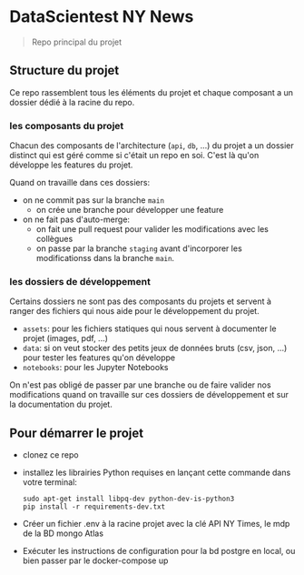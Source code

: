 # DataScientest NY News

> Repo principal du projet

## Structure du projet

Ce repo rassemblent tous les éléments du projet et chaque composant a un dossier dédié à la racine du repo.

### les composants du projet 

Chacun des composants de l'architecture (`api`, `db`, ...) du projet a un dossier distinct qui est géré comme si c'était un repo en soi. C'est là qu'on développe les features du projet.

Quand on travaille dans ces dossiers:

  - on ne commit pas sur la branche `main` 
    - on crée une branche pour développer une feature
  - on ne fait pas d'auto-merge:
    - on fait une pull request pour valider les modifications avec les collègues
    - on passe par la branche `staging` avant d'incorporer les modificationss dans la branche `main`. 

### les dossiers de développement

Certains dossiers ne sont pas des composants du projets et servent à ranger des fichiers qui nous aide pour le développement du projet.

- `assets`: pour les fichiers statiques qui nous servent à documenter le projet (images, pdf, ...)
- `data`: si on veut stocker des petits jeux de données bruts (csv, json, ...) pour tester les features qu'on développe
- `notebooks`: pour les Jupyter Notebooks

On n'est pas obligé de passer par une branche ou de faire valider nos modifications quand on travaille sur ces dossiers de développement et sur la documentation du projet.

## Pour démarrer le projet

- clonez ce repo
- installez les librairies Python requises en lançant cette commande dans votre terminal:

  ```shell
  sudo apt-get install libpq-dev python-dev-is-python3
  pip install -r requirements-dev.txt 
  ```
 - Créer un fichier .env à la racine projet avec la clé API NY Times, le mdp de la BD mongo Atlas
 - Exécuter les instructions de configuration pour la bd postgre en local, ou bien passer par le docker-compose up


